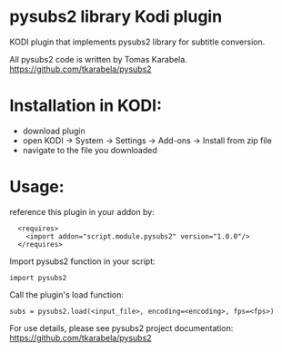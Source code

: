 pysubs2 library Kodi plugin
===========================

KODI plugin that implements pysubs2 library for subtitle conversion.

All pysubs2 code is written by Tomas Karabela.
https://github.com/tkarabela/pysubs2


Installation in KODI:
=====================
- download plugin
- open KODI -> System -> Settings -> Add-ons -> Install from zip file
- navigate to the file you downloaded


Usage:
======
reference this plugin in your addon by:
```
  <requires>
    <import addon="script.module.pysubs2" version="1.0.0"/>
  </requires>
```


Import pysubs2 function in your script:

```
import pysubs2
```

Call the plugin's load function:
```
subs = pysubs2.load(<input_file>, encoding=<encoding>, fps=<fps>)
```

For use details, please see pysubs2 project documentation:
https://github.com/tkarabela/pysubs2